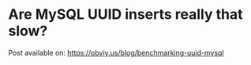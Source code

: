 # Are MySQL UUID inserts really that slow?

Post available on: https://obviy.us/blog/benchmarking-uuid-mysql

